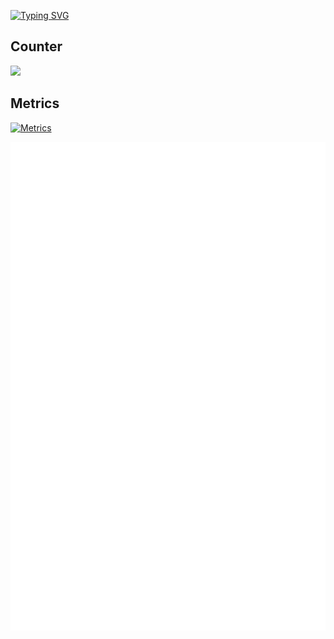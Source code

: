 [![Typing SVG](https://readme-typing-svg.herokuapp.com?font=Ubuntu&center=true&lines=Hi+There;I'm+Zxce3;I'm+just+noob)](https://git.io/typing-svg)
## Counter
![](https://komarev.com/ghpvc/?username=zxce3)

## Metrics
[![Metrics](https://github.com/Zxce3/Zxce3/actions/workflows/activity.yml/badge.svg)](https://github.com/Zxce3/Zxce3/actions/workflows/activity.yml)

![Metrics](github-metrics.svg)
